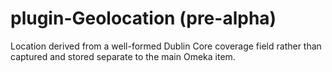 # plugin-Geolocation (pre-alpha)
Location derived from a well-formed Dublin Core coverage field rather than captured and stored separate to the main Omeka item.
